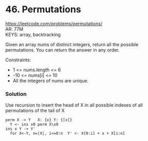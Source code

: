 # 46. Permutations

https://leetcode.com/problems/permutations/  
AR: 77M  
KEYS: array, backtracking  

Given an array nums of distinct integers, return all the possible permutations. You can return the answer in any order.

Constraints:
- 1 <= nums.length <= 6
- -10 <= nums[i] <= 10
- All the integers of nums are unique.

### Solution
Use recursion to insert the head of X in all possible indexes of all permutations of the tail of X
```
perm X -> Y   X: {x} Y: {[x]}
  Y <- ins x0 perm X\x0
ins x Y -> Y'
  for X<-Y, n=|X|, i<=0:n  Y' <- X[0:i] + x + X[i:n] 
```
